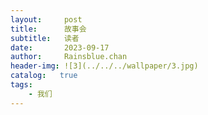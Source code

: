 ```yaml
---
layout:     post
title:      故事会
subtitle:   读者
date:       2023-09-17
author:     Rainsblue.chan
header-img: ![3](../../../wallpaper/3.jpg)
catalog:   true
tags:
    - 我们
---
```


